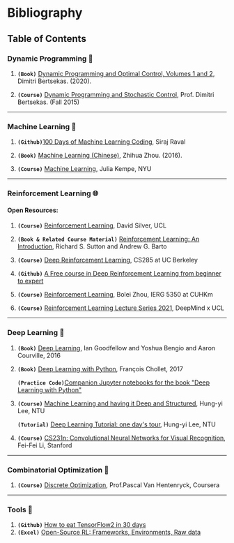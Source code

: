 # Bibliography

## Table of Contents

### Dynamic Programming :flashlight:
1. **`(Book)`** [Dynamic Programming and Optimal Control, Volumes 1 and 2](http://web.mit.edu/dimitrib/www/dpchapter.html), Dimitri Bertsekas. (2020).  

2. **`(Course)`** [Dynamic Programming and Stochastic Control](https://ocw.mit.edu/courses/electrical-engineering-and-computer-science/6-231-dynamic-programming-and-stochastic-control-fall-2015/), Prof. Dimitri Bertsekas. (Fall 2015)
---
### Machine Learning :slot_machine:
1. **`(Github)`**[100 Days of Machine Learning Coding](https://github.com/Avik-Jain/100-Days-Of-ML-Code), Siraj Raval

2. **`(Book)`** [Machine Learning (Chinese)](https://cs.nju.edu.cn/zhouzh/zhouzh.files/publication/MLbook2016.htm), Zhihua Zhou. (2016).  

3. **`(Course)`** [Machine Learning](https://davidrosenberg.github.io/ml2019/#home), Julia Kempe, NYU
---
### Reinforcement Learning :globe_with_meridians:
#### Open Resources:
1. **`(Course)`** [Reinforcement Learning](https://www.davidsilver.uk/teaching/), David Silver, UCL

2. **`(Book & Related Course Material)`** [Reinforcement Learning: An Introduction](http://incompleteideas.net/book/the-book-2nd.html), Richard S. Sutton and Andrew G. Barto

3. **`(Course)`** [Deep Reinforcement Learning](http://rail.eecs.berkeley.edu/deeprlcourse/), CS285 at UC Berkeley

4. **`(Github)`** [A Free course in Deep Reinforcement Learning from beginner to expert](https://simoninithomas.github.io/Deep_reinforcement_learning_Course/)

5. **`(Course)`** [Reinforcement Learning](https://cuhkrlcourse.github.io/), Bolei Zhou, IERG 5350 at CUHKm

6. **`(Course)`** [Reinforcement Learning Lecture Series 2021](https://deepmind.com/learning-resources/reinforcement-learning-series-2021), DeepMind x UCL
---
### Deep Learning :book:
1. **`(Book)`** [Deep Learning](http://www.deeplearningbook.org), Ian Goodfellow and Yoshua Bengio and Aaron Courville, 2016

2. **`(Book)`** [Deep Learning with Python](https://www.manning.com/books/deep-learning-with-python), François Chollet, 2017 
   
   **`(Practice Code)`**[Companion Jupyter notebooks for the book "Deep Learning with Python"](https://github.com/fchollet/deep-learning-with-python-notebooks)

3. **`(Course)`** [Machine Learning and having it Deep and Structured](http://speech.ee.ntu.edu.tw/~tlkagk/courses_MLDS17.html), Hung-yi Lee, NTU
  
   **`(Tutorial)`** [Deep Learning Tutorial: one day's tour](https://www.slideshare.net/tw_dsconf/ss-62245351?from_action=save), Hung-yi Lee, NTU
   
4. **`(Course)`** [CS231n: Convolutional Neural Networks for Visual Recognition](http://cs231n.stanford.edu/), Fei-Fei Li, Stanford
---
### Combinatorial Optimization :flashlight:
1. **`(Course)`** [Discrete Optimization](https://zh.coursera.org/learn/discrete-optimization#syllabus), Prof.Pascal Van Hentenryck, Coursera
---
### Tools :hammer:
1. **`(Github)`** [How to eat TensorFlow2 in 30 days](https://github.com/lyhue1991/eat_tensorflow2_in_30_days)
2. **`(Excel)`** [Open-Source RL: Frameworks, Environments, Raw data](https://docs.google.com/spreadsheets/d/1EeFPd-XIQ3mq_9snTlAZSsFY7Hbnmd7P5bbT8LPuMn0/htmlview#)
